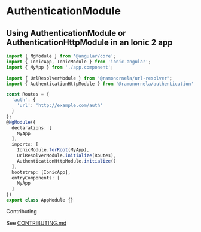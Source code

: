 # AuthenticationModule

## Using AuthenticationModule or AuthenticationHttpModule in an Ionic 2 app

```typescript
import { NgModule } from '@angular/core';
import { IonicApp, IonicModule } from 'ionic-angular';
import { MyApp } from './app.component';

import { UrlResolverModule } from '@ramonornela/url-resolver';
import { AuthenticationHttpModule } from '@ramonornela/authentication';

const Routes = {
  'auth': {
    'url': 'http://example.com/auth'
  }
};
@NgModule({
  declarations: [
    MyApp
  ],
  imports: [
    IonicModule.forRoot(MyApp),
    UrlResolverModule.initialize(Routes),
    AuthenticationHttpModule.initialize()
  ],
  bootstrap: [IonicApp],
  entryComponents: [
    MyApp
  ]
})
export class AppModule {}
```

Contributing

See [CONTRIBUTING.md](https://github.com/ramonornela/authentication/blob/master/.github/CONTRIBUTING.md)
